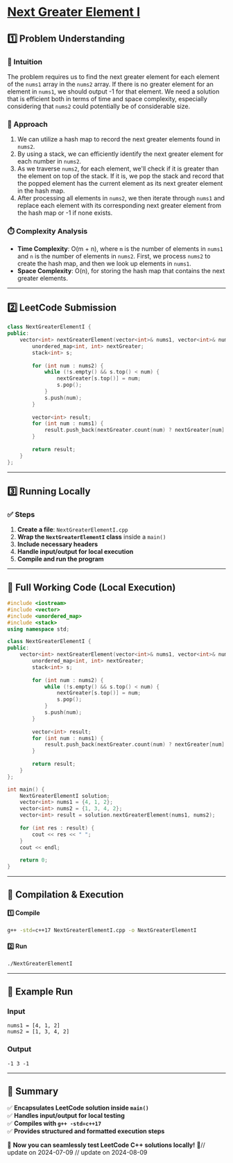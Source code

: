 # **[Next Greater Element I](https://leetcode.com/problems/next-greater-element-i/description/)**  

## **1️⃣ Problem Understanding**  
### **📌 Intuition**  
The problem requires us to find the next greater element for each element of the `nums1` array in the `nums2` array. If there is no greater element for an element in `nums1`, we should output -1 for that element. We need a solution that is efficient both in terms of time and space complexity, especially considering that `nums2` could potentially be of considerable size.

### **🚀 Approach**  
1. We can utilize a hash map to record the next greater elements found in `nums2`.
2. By using a stack, we can efficiently identify the next greater element for each number in `nums2`.
3. As we traverse `nums2`, for each element, we'll check if it is greater than the element on top of the stack. If it is, we pop the stack and record that the popped element has the current element as its next greater element in the hash map.
4. After processing all elements in `nums2`, we then iterate through `nums1` and replace each element with its corresponding next greater element from the hash map or -1 if none exists.

### **⏱️ Complexity Analysis**  
- **Time Complexity**: O(m + n), where `m` is the number of elements in `nums1` and `n` is the number of elements in `nums2`. First, we process `nums2` to create the hash map, and then we look up elements in `nums1`.
- **Space Complexity**: O(n), for storing the hash map that contains the next greater elements.

---  

## **2️⃣ LeetCode Submission**  
```cpp
class NextGreaterElementI {
public:
    vector<int> nextGreaterElement(vector<int>& nums1, vector<int>& nums2) {
        unordered_map<int, int> nextGreater;
        stack<int> s;
        
        for (int num : nums2) {
            while (!s.empty() && s.top() < num) {
                nextGreater[s.top()] = num;
                s.pop();
            }
            s.push(num);
        }
        
        vector<int> result;
        for (int num : nums1) {
            result.push_back(nextGreater.count(num) ? nextGreater[num] : -1);
        }
        
        return result;
    }
};
```  

---  

## **3️⃣ Running Locally**  
### **✅ Steps**  
1. **Create a file**: `NextGreaterElementI.cpp`  
2. **Wrap the `NextGreaterElementI` class** inside a `main()`  
3. **Include necessary headers**  
4. **Handle input/output for local execution**  
5. **Compile and run the program**  

---  

## **📝 Full Working Code (Local Execution)**  
```cpp
#include <iostream>
#include <vector>
#include <unordered_map>
#include <stack>
using namespace std;

class NextGreaterElementI {
public:
    vector<int> nextGreaterElement(vector<int>& nums1, vector<int>& nums2) {
        unordered_map<int, int> nextGreater;
        stack<int> s;
        
        for (int num : nums2) {
            while (!s.empty() && s.top() < num) {
                nextGreater[s.top()] = num;
                s.pop();
            }
            s.push(num);
        }
        
        vector<int> result;
        for (int num : nums1) {
            result.push_back(nextGreater.count(num) ? nextGreater[num] : -1);
        }
        
        return result;
    }
};

int main() {
    NextGreaterElementI solution;
    vector<int> nums1 = {4, 1, 2};
    vector<int> nums2 = {1, 3, 4, 2};
    vector<int> result = solution.nextGreaterElement(nums1, nums2);
    
    for (int res : result) {
        cout << res << " ";
    }
    cout << endl;
    
    return 0;
}
```  

---  

## **🔧 Compilation & Execution**  
#### **1️⃣ Compile**  
```bash
g++ -std=c++17 NextGreaterElementI.cpp -o NextGreaterElementI
```  

#### **2️⃣ Run**  
```bash
./NextGreaterElementI
```  

---  

## **🎯 Example Run**  
### **Input**  
```
nums1 = [4, 1, 2]
nums2 = [1, 3, 4, 2]
```  
### **Output**  
```
-1 3 -1
```  

---  

## **📌 Summary**  
✅ **Encapsulates LeetCode solution inside `main()`**  
✅ **Handles input/output for local testing**  
✅ **Compiles with `g++ -std=c++17`**  
✅ **Provides structured and formatted execution steps**  

🚀 **Now you can seamlessly test LeetCode C++ solutions locally!** 🚀// update on 2024-07-09
// update on 2024-08-09
